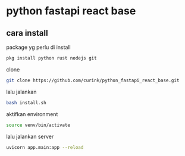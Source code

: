 # python fastapi react base

## cara install
package yg perlu di install
```bash
pkg install python rust nodejs git
```
clone
```bash
git clone https://github.com/curink/python_fastapi_react_base.git
```

lalu jalankan
```bash
bash install.sh
```

aktifkan environment
```bash
source venv/bin/activate
```

lalu jalankan server
```bash
uvicorn app.main:app --reload
```
